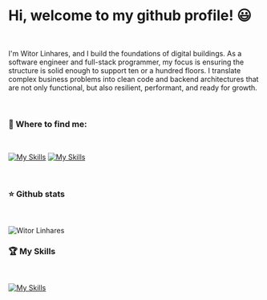 <h1>Hi, welcome to my github profile! 😃</h1>
<br>
<p>I'm Witor Linhares, and I build the foundations of digital buildings. As a software engineer and full-stack programmer, my focus is ensuring the structure is solid enough to support ten or a hundred floors. I translate complex business problems into clean code and backend architectures that are not only functional, but also resilient, performant, and ready for growth.</p>

<br>

<h3>🔎 Where to find me:</h3>

<br>

[![My Skills](https://skillicons.dev/icons?i=linkedin)](https://www.linkedin.com/in/witorlinhares/)
[![My Skills](https://skillicons.dev/icons?i=gmail)](mailto:witorlinhares@gmail.com)

<br>

<h3>⭐ Github stats</h3>

<br>

![Witor Linhares](https://github-readme-stats.vercel.app/api?username=witorlinharess&show_icons=true&bg_color=00000000)
<br>
<h3>🏆 My Skills</h3>
<br>

[![My Skills](https://skillicons.dev/icons?i=java,spring,nodejs,javascript,firebase,postgres,docker,kubernetes,dart,flutter,react,cloudflare,figma,git,github)]()
